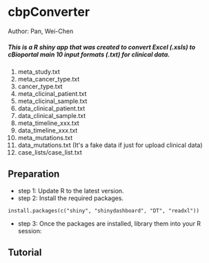 # cbpConverter

Author: Pan, Wei-Chen

##### This is a R shiny app that was created to convert Excel (.xsls) to cBioportal main 10 input formats (.txt) for clinical data.
1. meta_study.txt
2. meta_cancer_type.txt               
3. cancer_type.txt                    
4. meta_clicinal_patient.txt          
5. meta_clicinal_sample.txt
6. data_clinical_patient.txt
7. data_clinical_sample.txt
8. meta_timeline_xxx.txt
9. data_timeline_xxx.txt
10. meta_mutations.txt
11. data_mutations.txt (It's a fake data if just for upload clinical data)
12. case_lists/case_list.txt


## Preparation
* step 1: Update R to the latest version.
* step 2: Install the required packages.
```
install.packages(c("shiny", "shinydashboard", "DT", "readxl"))
```
* step 3: Once the packages are installed, library them into your R session:

## Tutorial
